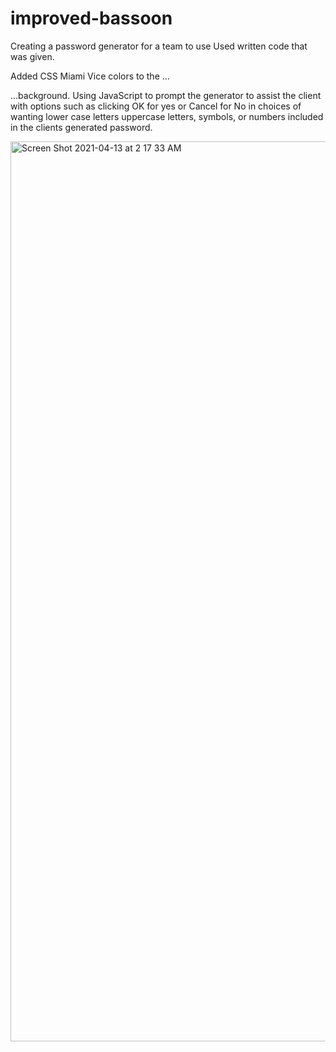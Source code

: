 # improved-bassoon
Creating a password generator for a team to use
Used written code that was given. 

Added CSS Miami Vice colors to the …

…background. Using JavaScript to prompt the generator to assist the client with options such as clicking OK for yes or Cancel for No in choices of wanting lower case letters uppercase letters, symbols, or numbers included in the clients generated password.

<img width="1440" alt="Screen Shot 2021-04-13 at 2 17 33 AM" src="https://user-images.githubusercontent.com/74373437/114505788-e6bbd500-9bfe-11eb-9842-cb3559860fea.png">


